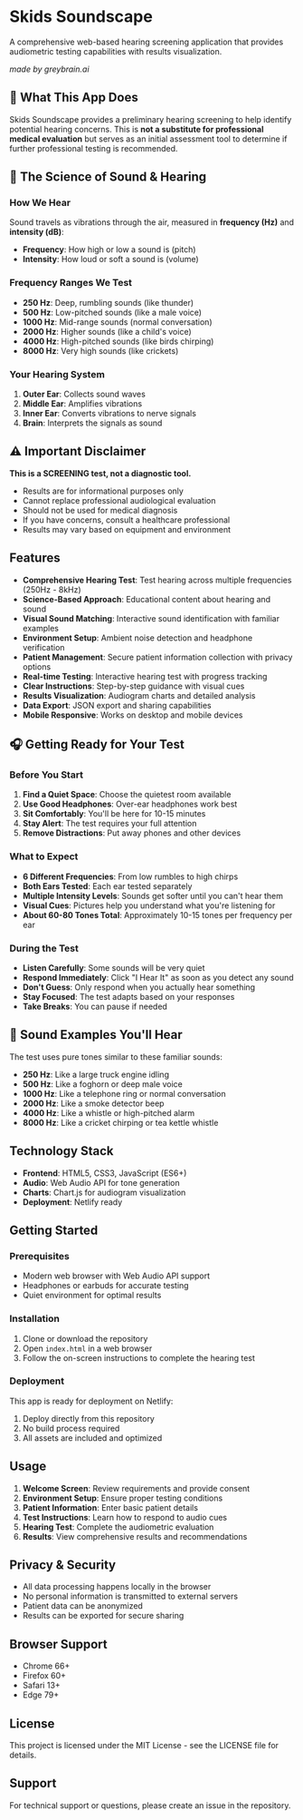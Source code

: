 # Skids Soundscape

A comprehensive web-based hearing screening application that provides audiometric testing capabilities with results visualization.

*made by greybrain.ai*

## 🎯 What This App Does

Skids Soundscape provides a preliminary hearing screening to help identify potential hearing concerns. This is **not a substitute for professional medical evaluation** but serves as an initial assessment tool to determine if further professional testing is recommended.

## 🔬 The Science of Sound & Hearing

### How We Hear
Sound travels as vibrations through the air, measured in **frequency (Hz)** and **intensity (dB)**:
- **Frequency**: How high or low a sound is (pitch)
- **Intensity**: How loud or soft a sound is (volume)

### Frequency Ranges We Test
- **250 Hz**: Deep, rumbling sounds (like thunder)
- **500 Hz**: Low-pitched sounds (like a male voice)
- **1000 Hz**: Mid-range sounds (normal conversation)
- **2000 Hz**: Higher sounds (like a child's voice)
- **4000 Hz**: High-pitched sounds (like birds chirping)
- **8000 Hz**: Very high sounds (like crickets)

### Your Hearing System
1. **Outer Ear**: Collects sound waves
2. **Middle Ear**: Amplifies vibrations
3. **Inner Ear**: Converts vibrations to nerve signals
4. **Brain**: Interprets the signals as sound

## ⚠️ Important Disclaimer

**This is a SCREENING test, not a diagnostic tool.**

- Results are for informational purposes only
- Cannot replace professional audiological evaluation
- Should not be used for medical diagnosis
- If you have concerns, consult a healthcare professional
- Results may vary based on equipment and environment

## Features

- **Comprehensive Hearing Test**: Test hearing across multiple frequencies (250Hz - 8kHz)
- **Science-Based Approach**: Educational content about hearing and sound
- **Visual Sound Matching**: Interactive sound identification with familiar examples
- **Environment Setup**: Ambient noise detection and headphone verification
- **Patient Management**: Secure patient information collection with privacy options
- **Real-time Testing**: Interactive hearing test with progress tracking
- **Clear Instructions**: Step-by-step guidance with visual cues
- **Results Visualization**: Audiogram charts and detailed analysis
- **Data Export**: JSON export and sharing capabilities
- **Mobile Responsive**: Works on desktop and mobile devices

## 🎧 Getting Ready for Your Test

### Before You Start
1. **Find a Quiet Space**: Choose the quietest room available
2. **Use Good Headphones**: Over-ear headphones work best
3. **Sit Comfortably**: You'll be here for 10-15 minutes
4. **Stay Alert**: The test requires your full attention
5. **Remove Distractions**: Put away phones and other devices

### What to Expect
- **6 Different Frequencies**: From low rumbles to high chirps
- **Both Ears Tested**: Each ear tested separately
- **Multiple Intensity Levels**: Sounds get softer until you can't hear them
- **Visual Cues**: Pictures help you understand what you're listening for
- **About 60-80 Tones Total**: Approximately 10-15 tones per frequency per ear

### During the Test
- **Listen Carefully**: Some sounds will be very quiet
- **Respond Immediately**: Click "I Hear It" as soon as you detect any sound
- **Don't Guess**: Only respond when you actually hear something
- **Stay Focused**: The test adapts based on your responses
- **Take Breaks**: You can pause if needed

## 🎵 Sound Examples You'll Hear

The test uses pure tones similar to these familiar sounds:

- **250 Hz**: Like a large truck engine idling
- **500 Hz**: Like a foghorn or deep male voice
- **1000 Hz**: Like a telephone ring or normal conversation
- **2000 Hz**: Like a smoke detector beep
- **4000 Hz**: Like a whistle or high-pitched alarm
- **8000 Hz**: Like a cricket chirping or tea kettle whistle

## Technology Stack

- **Frontend**: HTML5, CSS3, JavaScript (ES6+)
- **Audio**: Web Audio API for tone generation
- **Charts**: Chart.js for audiogram visualization
- **Deployment**: Netlify ready

## Getting Started

### Prerequisites

- Modern web browser with Web Audio API support
- Headphones or earbuds for accurate testing
- Quiet environment for optimal results

### Installation

1. Clone or download the repository
2. Open `index.html` in a web browser
3. Follow the on-screen instructions to complete the hearing test

### Deployment

This app is ready for deployment on Netlify:

1. Deploy directly from this repository
2. No build process required
3. All assets are included and optimized

## Usage

1. **Welcome Screen**: Review requirements and provide consent
2. **Environment Setup**: Ensure proper testing conditions
3. **Patient Information**: Enter basic patient details
4. **Test Instructions**: Learn how to respond to audio cues
5. **Hearing Test**: Complete the audiometric evaluation
6. **Results**: View comprehensive results and recommendations

## Privacy & Security

- All data processing happens locally in the browser
- No personal information is transmitted to external servers
- Patient data can be anonymized
- Results can be exported for secure sharing

## Browser Support

- Chrome 66+
- Firefox 60+
- Safari 13+
- Edge 79+

## License

This project is licensed under the MIT License - see the LICENSE file for details.

## Support

For technical support or questions, please create an issue in the repository.
